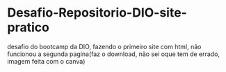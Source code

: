 # Desafio-Repositorio-DIO-site-pratico
desafio do bootcamp da DIO, fazendo o primeiro site com html, não funcionou a segunda pagina(faz o download, não sei oque tem de errado, imagem feita com o canva)
